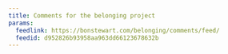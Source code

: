 ```yaml
---
title: Comments for the belonging project
params:
  feedlink: https://bonstewart.com/belonging/comments/feed/
  feedid: d952826b93958aa963dd66123678632b
---
```

